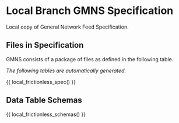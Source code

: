 # Local Branch GMNS Specification

Local copy of General Network Feed Specification.

## Files in Specification

GMNS consists of a package of files as defined in the following table.

*The following tables are automatically generated.*

{{ local_frictionless_spec() }}

## Data Table Schemas

{{ local_frictionless_schemas() }}